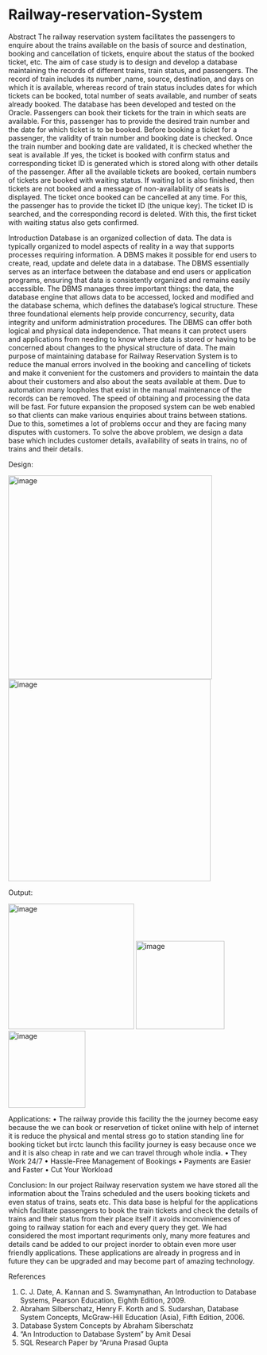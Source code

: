 # Railway-reservation-System

Abstract
The railway reservation system facilitates the passengers to enquire about the trains available on the basis of source and destination, booking and cancellation of tickets, enquire about the status of the booked ticket, etc. The aim of case study is to design and develop a database maintaining the records of different trains, train status, and passengers. The record of train includes its number ,name, source, destination, and days on which it is available, whereas record of train status includes dates for which tickets can be booked, total number of seats available, and number of seats already booked. The database has been developed and tested on the Oracle. Passengers can book their tickets for the train in which seats are available. For this, passenger has to provide the desired train number and the date for which ticket is to be booked. Before booking 
a ticket for a passenger, the validity of train number and booking date is checked. Once the train number and booking date are validated, it is checked whether the seat is available .If yes, the ticket is booked with confirm status and corresponding ticket ID is generated which is stored along with other details of the passenger. After all the available tickets are booked, certain numbers of tickets are booked with waiting status. If waiting lot is also finished, then tickets are not booked and a message of non-availability of seats is displayed. The ticket once booked can be cancelled at any time. For this, the passenger has to provide the ticket ID (the unique key). The ticket ID is searched, and the corresponding record is deleted. With this, the first ticket with waiting status also gets confirmed.

Introduction
Database is an organized collection of data. The data is typically organized to model aspects of reality in a way that supports processes requiring information. A DBMS makes it possible for end users to create, read, update and delete data in a database. The DBMS essentially serves as an interface between the database and end users or application programs, ensuring that data is consistently organized and remains easily accessible. The DBMS manages three important things: the data, the database engine that allows data to be accessed, locked and modified and the database schema, which defines the database’s logical structure. These three foundational elements help provide concurrency, security, data integrity and uniform administration procedures. The DBMS can offer both logical and physical data independence. That means it can protect users and applications from needing to know where data is stored or having to be concerned about changes to the physical structure of data. The main purpose of maintaining database for Railway Reservation System is to reduce the manual errors involved in the booking and cancelling of tickets and make it convenient for the customers and providers to maintain the data about their customers and also about the seats available at them. Due to automation many loopholes that exist in the manual maintenance of the records can be removed. The speed of obtaining and processing the data will be fast. For future expansion the proposed system can be web enabled so that clients can 
make various enquiries about trains between stations. Due to this, sometimes a lot of problems occur and they are facing many disputes with customers. To solve the above problem, we design a data base which includes customer details, availability of seats in trains, no of trains and their details.

Design:

<img width="410" alt="image" src="https://github.com/rucha1999/Railway-reservation-System/assets/76157534/a931aa0b-e665-48a2-8ec4-4c093ad3a7e0">


<img width="407" alt="image" src="https://github.com/rucha1999/Railway-reservation-System/assets/76157534/8b8353fd-f9f2-4458-bcc0-8ef41b3b6657">

Output:

<img width="253" alt="image" src="https://github.com/rucha1999/Railway-reservation-System/assets/76157534/c08b18b7-26d9-47bf-b496-91ffc48e7b8f">


<img width="178" alt="image" src="https://github.com/rucha1999/Railway-reservation-System/assets/76157534/71ad4df6-e7d3-4a3c-8c08-f0c04d647ea1">


<img width="155" alt="image" src="https://github.com/rucha1999/Railway-reservation-System/assets/76157534/db1e277a-e79e-49a9-be79-d5ffa9430e58">

Applications:
• The railway provide this facility the the journey become easy because the we can book or reservetion of ticket online with help of internet it is reduce the physical and mental stress go to station standing line for booking ticket but irctc launch this facility journey is easy because once we and it is also cheap in rate and we can travel through whole india.
• They Work 24/7
• Hassle-Free Management of Bookings
• Payments are Easier and Faster
• Cut Your Workload

Conclusion:
In our project Railway reservation system we have stored all the information about the Trains scheduled and the users booking tickets and even status of trains, seats etc. This data base is helpful for the applications which facilitate passengers to book the train tickets and check the details of trains and their status from their place itself it avoids inconviniences of going to railway station for each and every query they get. We had considered the most important requriments only, many more features and details cand be added to our project inorder to obtain even more user friendly applications. These applications are already in progress and in future they can be upgraded and may become part of amazing technology.

References
1. C. J. Date, A. Kannan and S. Swamynathan, An Introduction to Database Systems, Pearson Education, Eighth Edition, 2009.
2. Abraham Silberschatz, Henry F. Korth and S. Sudarshan, Database System Concepts, McGraw-Hill Education (Asia), Fifth Edition, 2006.
3. Database System Concepts by Abraham Siberschatz
4. “An Introduction to Database System” by Amit Desai
5. SQL Research Paper by “Aruna Prasad Gupta


